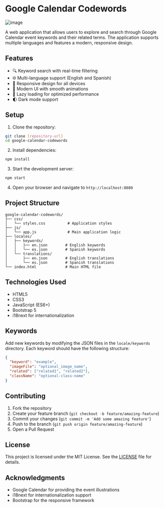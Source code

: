 # Google Calendar Codewords
![image](https://github.com/user-attachments/assets/927dee20-c8a3-461a-af9b-5e4eff2d56fe)

A web application that allows users to explore and search through Google Calendar event keywords and their related terms. The application supports multiple languages and features a modern, responsive design.

## Features

- 🔍 Keyword search with real-time filtering
- 🌐 Multi-language support (English and Spanish)
- 📱 Responsive design for all devices
- 🎨 Modern UI with smooth animations
- 📱 Lazy loading for optimized performance
- 🌓 Dark mode support

## Setup

1. Clone the repository:
```bash
git clone [repository-url]
cd google-calendar-codewords
```

2. Install dependencies:
```bash
npm install
```

3. Start the development server:
```bash
npm start
```

4. Open your browser and navigate to `http://localhost:8080`

## Project Structure

```
google-calendar-codewords/
├── css/
│   └── styles.css          # Application styles
├── js/
│   └── app.js              # Main application logic
├── locales/
│   ├── keywords/
│   │   ├── en.json        # English keywords
│   │   └── es.json        # Spanish keywords
│   └── translations/
│       ├── en.json        # English translations
│       └── es.json        # Spanish translations
└── index.html             # Main HTML file
```

## Technologies Used

- HTML5
- CSS3
- JavaScript (ES6+)
- Bootstrap 5
- i18next for internationalization

## Keywords
Add new keywords by modifying the JSON files in the `locale/keywords` directory. Each keyword should have the following structure:

```json
{
  "keyword": "example",
  "imageFile": "optional_image_name",
  "related": ["related1", "related2"],
  "className": "optional-class-name"
}
```

## Contributing

1. Fork the repository
2. Create your feature branch (`git checkout -b feature/amazing-feature`)
3. Commit your changes (`git commit -m 'Add some amazing feature'`)
4. Push to the branch (`git push origin feature/amazing-feature`)
5. Open a Pull Request

## License

This project is licensed under the MIT License. See the [LICENSE](./LICENSE) file for details.

## Acknowledgments

- Google Calendar for providing the event illustrations
- i18next for internationalization support
- Bootstrap for the responsive framework
